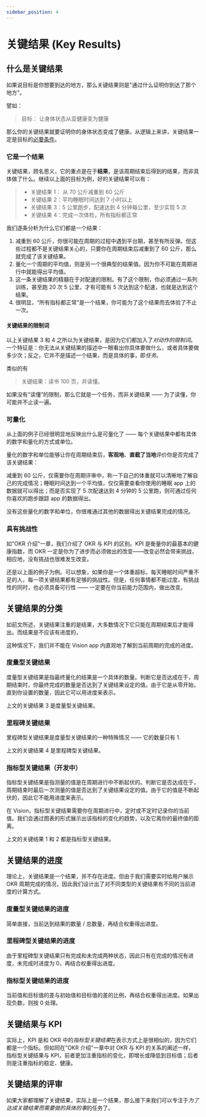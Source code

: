 ```yaml
---
sidebar_position: 4
---
```


# 关键结果 (Key Results)

## 什么是关键结果

如果说目标是你想要到达的地方，那么关键结果则是"通过什么证明你到达了那个地方"。

譬如：

> 目标： 让身体状态从亚健康变为健康

那么你的关键结果就要证明你的身体状态变成了健康。从逻辑上来讲，关键结果一定是目标的[必要条件]。

### 它是一个结果

关键结果，顾名思义，它的重点是在于**结果**，是该周期结束后得到的结果，而非具体做了什么。继续以上面的目标为例，好的关键结果可以有：

> - 关键结果 1： 从 70 公斤减重到 60 公斤
> - 关键结果 2：平均睡眠时间达到 7 小时以上
> - 关键结果 3：5 公里跑步，配速达到 4 分钟每公里，至少实现 5 次
> - 关键结果 4：完成一次体检，所有指标都正常

我们逐条分析为什么它们都是一个结果：

1. 减重到 60 公斤，你很可能在周期的过程中遇到平台期，甚至有所反弹。但这些过程都不是关键结果关心的，只要你在周期结束后减重到了 60 公斤，那么就完成了该关键结果。
2. 量化一个周期的平均值，则是另一个很典型的结果值。因为你不可能在周期进行中就能得出平均值。
3. 这一条关键结果的精髓在于对配速的限制。有了这个限制，你必须通过一系列训练，甚至跑 20 次 5 公里，才有可能有 5 次达到这个配速，也就是达到这个结果。
4. 很明显，“所有指标都正常”是一个结果，你可能为了这个结果而去体验了不止一次。

#### 关键结果的限制词

以上关键结果 3 和 4 之所以为关键结果，是因为它们都加入了*对动作的限制词*。一个特征是：你无法从关键结果的描述中一眼看出你具体要做什么，或者具体要做多少次；反之，它并不是描述一个结果，而是具体的事，即*任务*。

类似的有

> 关键结果：读书 100 页，并读懂。

如果没有“读懂”的限制，那么它就是一个任务，而非关键结果 —— 为了读懂，你可能并不止读一遍。

### 可量化

从上面的例子已经很明显地反映出什么是可量化了 —— 每个关键结果中都有具体的数字和量化的方式或单位。

量化的数字和单位能够让你在周期结束后，**客观地**、**直截了当地**评价你是否完成了该关键结果：

减重到 60 公斤，仅需要你在周期评审中，称一下自己的体重就可以清晰地了解自己的完成情况；睡眠时间达到一个平均值，仅仅需要查看你使用的睡眠 app 上的数据就可以得出；而是否实现了 5 次配速达到 4 分钟的 5 公里跑，则可通过任何你喜欢的跑步跟踪 app 的数据得出。

没有这些量化的数字和单位，你很难通过其他的数据得出关键结果完成的情况。

### 具有挑战性

如"OKR 介绍"一章，我们介绍了 OKR 与 KPI 的区别。KPI 是衡量你的最基本的健康指数，而 OKR 一定是你为了进步而必须做出的改变——改变必然会带来挑战，相应地，没有挑战也很难发生改变。

还是以上面的例子为例。可以想象，如果你是一个体重超标，每天睡眠时间严重不足的人，每一项关键结果都有足够的挑战性。但是，任何事情都不能过度，有挑战性的同时，也必须具备可行性 —— 一定要在你当前能力范围内，做出改变。

## 关键结果的分类

如前文所述，关键结果注重的是结果，大多数情况下它只能在周期结束后才能得出。而结果是不应该有进度的，

这种情况下，我们并不能在 Vision app 内直观地了解到当前周期的完成的进度。

### 度量型关键结果

度量型关键结果是指最终量化的结果是一个具体的数量。判断它是否达成在于，周期结束时，你最终完成的数量是否达到了关键结果设定的值。由于它是从零开始，直到你设置的数量，因此它可以用进度来表示。

上文的关键结果 3 是度量型关键结果。

### 里程碑关键结果

里程碑型关键结果是度量型关键结果的一种特殊情况 —— 它的数量只有 1.

上文的关键结果 4 是里程碑型关键结果。

### 指标型关键结果（开发中）

指标型关键结果是指测量的值是在周期进行中不断起伏的。判断它是否达成在于，周期结束时最后一次测量的值是否达到了关键结果设定的值。由于它的值是不断起伏的，因此它不能用进度来表示。

在 Vision，指标型关键结果需要你在周期进行中，定时或不定时记录你的当前值。我们会通过图表的形式展示出该指标的变化的趋势，以及它离你的最终值的距离。

上文的关键结果 1 和 2 都是指标型关键结果。

## 关键结果的进度

理论上，关键结果是一个结果，并不存在进度。但由于我们需要实时给用户展示 OKR 周期完成的情况，因此我们设计出了对不同类型的关键结果有不同的当前进度的计算方式。

### 度量型关键结果的进度

简单直接，当前达到结果的数量 / 总数量，再结合权重得出进度。

### 里程碑型关键结果的进度

由于里程碑型关键结果只有完成和未完成两种状态，因此只有在完成的情况有进度，未完成时进度为 0，再结合权重得出进度。

### 指标型关键结果的进度

当前值和目标值的差与初始值和目标值的差的比例，再结合权重得出进度。如果出现负数，则按 0 处理。

## 关键结果与 KPI

实际上，KPI 是和 OKR 中的*指标型关键结果*在表示方式上是很相似的，因为它们都是一个指标。但如同在“OKR 介绍”一章中对 OKR 与 KPI 的关系的阐述一样，指标型关键结果与 KPI，前者更加注重指标的变化，即增长或降低到目标值；后者则是注重指标的稳定、健康。

## 关键结果的评审

如果大家都理解了关键结果，实际上是一个结果，那么接下来我们可以专注于*为了达成关键结果而需要做的具体的事*的任务了。

[必要条件]: https://baike.baidu.com/item/%E5%BF%85%E8%A6%81%E6%9D%A1%E4%BB%B6/9706361
